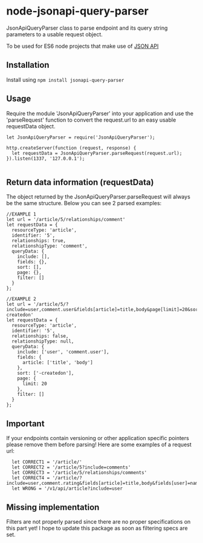 # node-jsonapi-query-parser

JsonApiQueryParser class to parse endpoint and its query string parameters to a usable request object.

To be used for ES6 node projects that make use of [JSON API](http://jsonapi.org/)


## Installation

Install using  `npm install jsonapi-query-parser`


## Usage

Require the module 'JsonApiQueryParser' into your application and use the 'parseRequest' function to convert the request.url to an easy
usable requestData object.

```
let JsonApiQueryParser = require('JsonApiQueryParser');

http.createServer(function (request, response) {
  let requestData = JsonApiQueryParser.parseRequest(request.url);
}).listen(1337, '127.0.0.1');


```

## Return data information (requestData)

The object returned by the JsonApiQueryParser.parseRequest will always be the same structure.
Below you can see 2 parsed examples:

```
//EXAMPLE 1
let url = '/article/5/relationships/comment'
let requestData = {
  resourceType: 'article',
  identifier: '5',
  relationships: true,
  relationshipType: 'comment',
  queryData: {
    include: [],
    fields: {},
    sort: [],
    page: {},
    filter: []
  }
};

//EXAMPLE 2
let url = '/article/5/?include=user,comment.user&fields[article]=title,body&page[limit]=20&sort=-createdon'
let requestData = {
  resourceType: 'article',
  identifier: '5',
  relationships: false,
  relationshipType: null,
  queryData: {
    include: ['user', 'comment.user'],
    fields: {
      article: ['title', 'body']
    },
    sort: ['-createdon'],
    page: {
      limit: 20
    },
    filter: []
  }
};

```


## Important

If your endpoints contain versioning or other application specific pointers please remove them before parsing!
Here are some examples of a request url:

```
  let CORRECT1 = '/article/'
  let CORRECT2 = '/article/5?include=comments'
  let CORRECT3 = '/article/5/relationships/comments'
  let CORRECT4 = '/article/?include=user,comment.rating&fields[article]=title,body&fields[user]=name'
  let WRONG = '/v1/api/article?include=user
```

## Missing implementation

Filters are not properly parsed since there are no proper specifications on this part yet! I hope to update this package
as soon as filtering specs are set.




